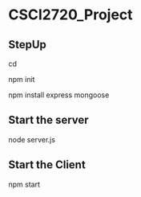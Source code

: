 # CSCI2720_Project
## StepUp
cd 

npm init

npm install express mongoose

## Start the server

node server.js 

## Start the Client
npm start 

